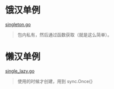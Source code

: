 # 饿汉单例

[singleton.go](./singleton.go)

> 包内私有，然后通过函数获取（就是这么简单）。

# 懒汉单例

[single_lazy.go](./single_lazy.go)

> 使用的时候才创建，用到 sync.Once{}
